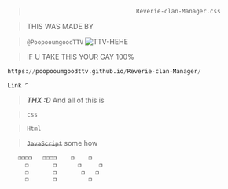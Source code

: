 > ```py
>                                Reverie-clan-Manager.css                                ⤬ -⠀❐⠀  

>THIS WAS MADE BY

>`@PoopooumgoodTTV` ![TTV-HEHE](https://github.com/user-attachments/assets/f86b1eea-153f-49e5-9c16-201407ee21f1)

>IF U TAKE THIS YOUR GAY 100%

```py
https://poopooumgoodttv.github.io/Reverie-clan-Manager/
```
`Link ^`
>**_THX :D_**
>And all of this is

>`css`

>`Html`

>~~`JavaScript`~~
> some how

```css
   ❐❐❐❐   ❐❐❐❐    ❐    ❐
     ❐       ❐      ❐     ❐
     ❐       ❐       ❐   ❐
     ❐       ❐         ❐
```
